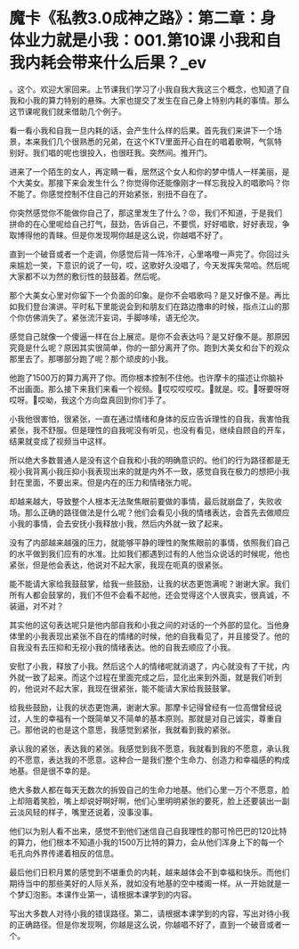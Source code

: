 # 魔卡《私教3.0成神之路》：第二章：身体业力就是小我：001.第10课 小我和自我内耗会带来什么后果？_ev

。这个。欢迎大家回来。上节课我们学习了小我自我大我这三个概念，也知道了自我和小我的算力特别的悬殊。大家也提交了发生在自己身上特别内耗的事情。那么这节课呢我们就来借助几个例子。

看一看小我和自我一旦内耗的话，会产生什么样的后果。首先我们来讲下一个场景，本来我们几个很熟悉的兄弟，在这个KTV里面开心自在的唱着歌啊，气氛特别好。我们唱的呢也很投入，也很旺我。突然间。推开门。

进来了一个陌生的女人，再定睛一看，居然这个女人和你的梦中情人一样美丽，是个大美女。那接下来会发生什么？你觉得你还能像刚才一样忘我投入的唱歌吗？你不能了。你感觉控制不住自己的开始紧张，别扭不自在了。

你突然感觉你不能做你自己了，那这里发生了什么？😡，我们不知道，于是我们拼命的在心里呢给自己打气，鼓劲，告诉自己，不要慌，好好唱歌，好好表现，争取博得他的青睐。但是你发现啊你越是这么说，你越唱不好了。

直到一个破音或者一个走调，你感觉后背一阵冷汗，心里咯噔一声完了。你回过头来尴尬一笑，下意识的说了一句，哎，这歌好久没唱了，今天发挥失常哈。然后呢大家都不以为然的敷衍性的鼓鼓着。然后呢。

那个大美女心里对你留下一个负面的印象。是你不会唱歌吗？是又好像不是。再比如我们登台演讲。平时私下里能说会到和朋友们在路边撸串的时候，指点江山的那个你仿佛消失了。紧张流汗妄词，手脚哆嗦，语无伦次。

感觉自己就像一个傻逼一样在台上展览。是你不会表达吗？是又好像不是。那原因究竟是什么呢？原因其实很简单，你的一部分离开了你。跑到大美女和台下的观众那里去了。那哪部分跑了呢？那个顽皮的小我。

他跑了1500万的算力离开了你。而你根本控制不住他。也许摩卡的描述让你脑补不出画面。那么接下来我们来看一个视频。🎼哎哎哎哎哎。🎼就是。哎。🎼呀要呀呀哎呀。🎼哎呦，我这个方向盘真回到你们手了。

小我他很害怕，很紧张，一直在通过情绪和身体的反应告诉理性的自我，我害怕我紧张，我不舒服。但是理性的自我呢没有听见，也没有看见，继续自顾自的开车，结果就变成了视频当中这样。

所以绝大多数普通人是没有这个自我和小我的明确意识的。他们的行为路径都是无视小我背离小我压抑小我表现出来的就是内外不一致，感觉自我在极力的想把小我封在里面，不要出来。但是内在的压力和情绪张力呢。

却越来越大，导致整个人根本无法聚焦眼前要做的事情，最后就崩盘了，失败收场。那么正确的路径做法是什么呢？他们会看见小我的情绪表达，会首先去做顺应小我的事情，会去安抚小我释放小我，然后内外就一致了起来。

没有了内部越来越强的压力，就能够平静的理性的聚焦眼前的事情，依照我们自己的水平做到我们应有的水准。比如我们都遇到过有的人他当众说话的时候呢，他也紧张，但是他会表达，他说对不起大家，我现在呃真的很紧张。

能不能请大家给我鼓鼓掌，给我一些鼓励，让我的状态更饱满呢？谢谢大家。我们所有人都会鼓掌的，我们不但不会看不起他，还会觉得这个人很真实，很真诚，不装逼，对不对？

其实他的这句表达呢只是他内部自我和小我之间的对话的一个外部的显化。当他身体里的小我表现出紧张不自在的情绪的时候，他的自我看见了，并且接受了。他的自我没有去压抑和无视小我的情绪表达。他的自我去顺应了小我。

安慰了小我，释放了小我。然后这个人的情绪呢就消退了，内心就没有了干扰，内外就一致了起来。而这个过程在里面完成之后，显化出来到外面，就是我们听到的，他说对不起大家，我现在很紧张，能不能请大家给我鼓鼓掌。

给我些鼓励，让我的状态更饱满，谢谢大家。那摩卡记得曾经有一位高僧曾经说过，人生的幸福有一个既简单又不简单的基本原则。那就是对自己诚实，尊重自己。那他说的也是这个意思，我感觉到紧张，我就看到我的紧张。

承认我的紧张，表达我的紧张。我感觉到我不愿意，我就看到我的不愿意，承认我的不愿意，表达我的不愿意。这种合一是我们整个生命力、创造力和幸福感的构成地基。但是很不幸的是。

绝大多数人都在每天无数次的拆毁自己的生命力地基。他们心里一万个不愿意，脸上却陪着笑脸，嘴上却说好啊好啊，他们心里明明紧张的要死，脸上还要装出一副云淡风轻的样子，嘴里还说着，没事没事。

他们以为别人看不出来，感觉不到他们迷信自己自我理性的那可怜巴巴的120比特的算力，他们根本不知道小我的1500万比特的算力，会从他们浑身上下的每一个毛孔向外界传递着相反的信息。

最后他们日积月累的感觉到不堪重负的内耗，越来越体会不到幸福和快乐。而他们期待当中的那些美好的人际关系，就如没有地基的空中楼阁一样。从一开始就是一个梦幻泡影。本课作业第一，请根据本课学到的内容。

写出大多数人对待小我的错误路径。第二，请根据本课学到的内容，写出对待小我的正确路径。但是你发现啊，你越是这么说，你越唱不好了，直到一个破音或者一个。

